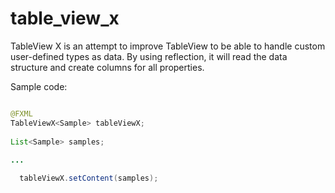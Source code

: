 # table_view_x
TableView X is an attempt to improve TableView to be able to handle custom user-defined types as data.  By using reflection, it will read the data structure and create columns for all properties.


Sample code:
```java

@FXML
TableViewX<Sample> tableViewX;
        
List<Sample> samples;
        
...

  tableViewX.setContent(samples);

